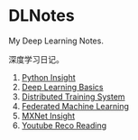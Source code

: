 # DLNotes

My Deep Learning Notes.

深度学习日记。

1. [Python Insight](./Python_Insight.pdf)
2. [Deep Learning Basics](./Deep_Learning_Basics.pdf)
3. [Distributed Training System](./Distributed_Training_System.pdf)
4. [Federated Machine Learning](./Federated_AI.pdf)
5. [MXNet Insight](./MXNet_Insight.pdf)
6. [Youtube Reco Reading](./youtube-recosys.pdf)
